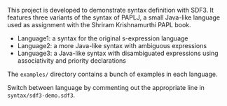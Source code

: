 This project is developed to demonstrate syntax definition with SDF3. It features three variants of the syntax of PAPLJ, 
a small Java-like language used as assignment with the Shriram Krishnamurthi PAPL book.

* Language1: a syntax for the original s-expression language
* Language2: a more Java-like syntax with ambiguous expressions
* Language3: a Java-like syntax with disambiguated expressions using associativity and priority declarations

The `examples/` directory contains a bunch of examples in each language.

Switch between language by commenting out the appropriate line in `syntax/sdf3-demo.sdf3`.
